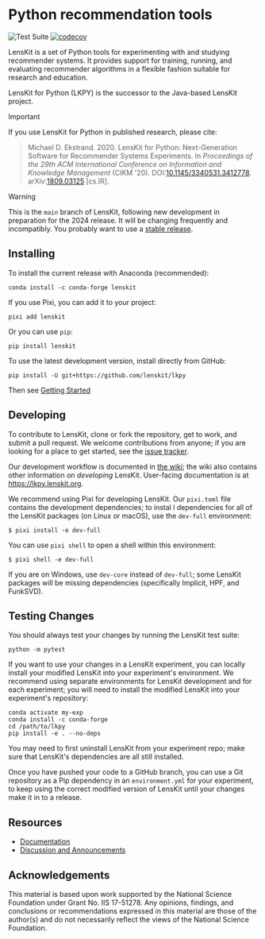 # Python recommendation tools

![Test Suite](https://github.com/lenskit/lkpy/workflows/Test%20Suite/badge.svg)
[![codecov](https://codecov.io/gh/lenskit/lkpy/branch/master/graph/badge.svg)](https://codecov.io/gh/lenskit/lkpy)

LensKit is a set of Python tools for experimenting with and studying recommender
systems.  It provides support for training, running, and evaluating recommender
algorithms in a flexible fashion suitable for research and education.

LensKit for Python (LKPY) is the successor to the Java-based LensKit project.

> [!IMPORTANT]
> If you use LensKit for Python in published research, please cite:
>
> > Michael D. Ekstrand. 2020.
> > LensKit for Python: Next-Generation Software for Recommender Systems Experiments.
> > In <cite>Proceedings of the 29th ACM International Conference on Information and Knowledge Management</cite> (CIKM '20).
> > DOI:[10.1145/3340531.3412778](https://dx.doi.org/10.1145/3340531.3412778).
> > arXiv:[1809.03125](https://arxiv.org/abs/1809.03125) [cs.IR].

> [!WARNING]
> This is the `main` branch of LensKit, following new development in preparation
> for the 2024 release.  It will be changing frequently and incompatibly. You
> probably want to use a [stable release][release].

[release]: https://lkpy.lenskit.org/en/stable/

## Installing

To install the current release with Anaconda (recommended):

    conda install -c conda-forge lenskit

If you use Pixi, you can add it to your project:

    pixi add lenskit

Or you can use `pip`:

    pip install lenskit

To use the latest development version, install directly from GitHub:

    pip install -U git+https://github.com/lenskit/lkpy

Then see [Getting Started](https://lkpy.lenskit.org/en/latest/GettingStarted.html)

## Developing

[issues]: https://github.com/lenskit/lkpy/issues
[workflow]: https://github.com/lenskit/lkpy/wiki/DevWorkflow

To contribute to LensKit, clone or fork the repository, get to work, and submit
a pull request.  We welcome contributions from anyone; if you are looking for a
place to get started, see the [issue tracker][issues].

Our development workflow is documented in [the wiki][workflow]; the wiki also
contains other information on *developing* LensKit. User-facing documentation is
at <https://lkpy.lenskit.org>.

[conda-lock]: https://github.com/conda-incubator/conda-lock
[lkdev]: https://github.com/lenskit/lkdev

We recommend using Pixi for developing LensKit.  Our `pixi.toml` file contains
the development dependencies; to instal l dependencies for all of the LensKit
packages (on Linux or macOS), use the `dev-full` environment:

```console
$ pixi install -e dev-full
```

You can use `pixi shell` to open a shell within this environment:

```console
$ pixi shell -e dev-full
```

If you are on Windows, use `dev-core` instead of `dev-full`; some LensKit
packages will be missing dependencies (specifically Implicit, HPF, and FunkSVD).

## Testing Changes

You should always test your changes by running the LensKit test suite:

    python -m pytest

If you want to use your changes in a LensKit experiment, you can locally install
your modified LensKit into your experiment's environment.  We recommend using
separate environments for LensKit development and for each experiment; you will
need to install the modified LensKit into your experiment's repository:

    conda activate my-exp
    conda install -c conda-forge
    cd /path/to/lkpy
    pip install -e . --no-deps

You may need to first uninstall LensKit from your experiment repo; make sure that
LensKit's dependencies are all still installed.

Once you have pushed your code to a GitHub branch, you can use a Git repository as
a Pip dependency in an `environment.yml` for your experiment, to keep using the
correct modified version of LensKit until your changes make it in to a release.

## Resources

- [Documentation](https://lkpy.lenskit.org)
- [Discussion and Announcements](https://github.com/orgs/lenskit/discussions)

## Acknowledgements

This material is based upon work supported by the National Science Foundation
under Grant No. IIS 17-51278. Any opinions, findings, and conclusions or
recommendations expressed in this material are those of the author(s) and do not
necessarily reflect the views of the National Science Foundation.
